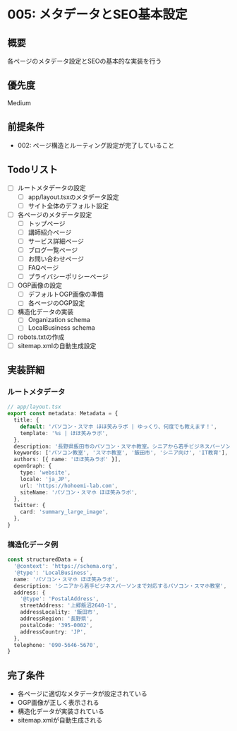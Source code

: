 # 005: メタデータとSEO基本設定

## 概要
各ページのメタデータ設定とSEOの基本的な実装を行う

## 優先度
Medium

## 前提条件
- 002: ページ構造とルーティング設定が完了していること

## Todoリスト
- [ ] ルートメタデータの設定
  - [ ] app/layout.tsxのメタデータ設定
  - [ ] サイト全体のデフォルト設定
- [ ] 各ページのメタデータ設定
  - [ ] トップページ
  - [ ] 講師紹介ページ
  - [ ] サービス詳細ページ
  - [ ] ブログ一覧ページ
  - [ ] お問い合わせページ
  - [ ] FAQページ
  - [ ] プライバシーポリシーページ
- [ ] OGP画像の設定
  - [ ] デフォルトOGP画像の準備
  - [ ] 各ページのOGP設定
- [ ] 構造化データの実装
  - [ ] Organization schema
  - [ ] LocalBusiness schema
- [ ] robots.txtの作成
- [ ] sitemap.xmlの自動生成設定

## 実装詳細
### ルートメタデータ
```typescript
// app/layout.tsx
export const metadata: Metadata = {
  title: {
    default: 'パソコン・スマホ ほほ笑みラボ | ゆっくり、何度でも教えます！',
    template: '%s | ほほ笑みラボ',
  },
  description: '長野県飯田市のパソコン・スマホ教室。シニアから若手ビジネスパーソンまで、最先端のIT教育を提供します。',
  keywords: ['パソコン教室', 'スマホ教室', '飯田市', 'シニア向け', 'IT教育'],
  authors: [{ name: 'ほほ笑みラボ' }],
  openGraph: {
    type: 'website',
    locale: 'ja_JP',
    url: 'https://hohoemi-lab.com',
    siteName: 'パソコン・スマホ ほほ笑みラボ',
  },
  twitter: {
    card: 'summary_large_image',
  },
}
```

### 構造化データ例
```typescript
const structuredData = {
  '@context': 'https://schema.org',
  '@type': 'LocalBusiness',
  name: 'パソコン・スマホ ほほ笑みラボ',
  description: 'シニアから若手ビジネスパーソンまで対応するパソコン・スマホ教室',
  address: {
    '@type': 'PostalAddress',
    streetAddress: '上郷飯沼2640-1',
    addressLocality: '飯田市',
    addressRegion: '長野県',
    postalCode: '395-0002',
    addressCountry: 'JP',
  },
  telephone: '090-5646-5670',
}
```

## 完了条件
- 各ページに適切なメタデータが設定されている
- OGP画像が正しく表示される
- 構造化データが実装されている
- sitemap.xmlが自動生成される
